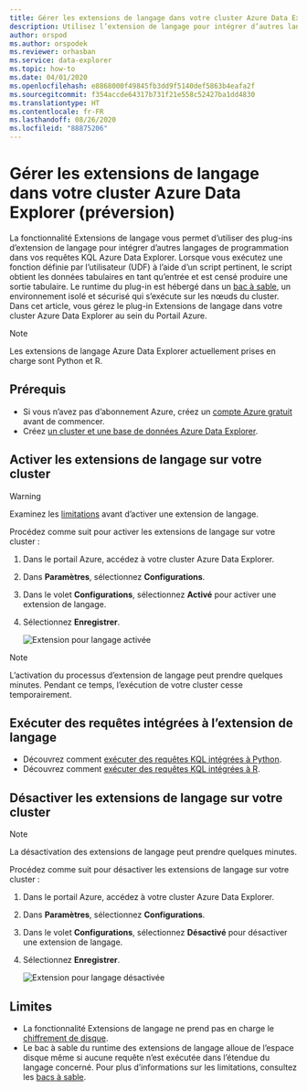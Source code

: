 ```yaml
---
title: Gérer les extensions de langage dans votre cluster Azure Data Explorer
description: Utilisez l’extension de langage pour intégrer d’autres langages de programmation dans vos requêtes KQL Azure Data Explorer.
author: orspod
ms.author: orspodek
ms.reviewer: orhasban
ms.service: data-explorer
ms.topic: how-to
ms.date: 04/01/2020
ms.openlocfilehash: e8868000f49845fb3dd9f5140def5863b4eafa2f
ms.sourcegitcommit: f354accde64317b731f21e558c52427ba1dd4830
ms.translationtype: HT
ms.contentlocale: fr-FR
ms.lasthandoff: 08/26/2020
ms.locfileid: "88875206"
---
```

# <a name="manage-language-extensions-in-your-azure-data-explorer-cluster-preview"></a>Gérer les extensions de langage dans votre cluster Azure Data Explorer (préversion)

La fonctionnalité Extensions de langage vous permet d’utiliser des plug-ins d’extension de langage pour intégrer d’autres langages de programmation dans vos requêtes KQL Azure Data Explorer. Lorsque vous exécutez une fonction définie par l’utilisateur (UDF) à l’aide d’un script pertinent, le script obtient les données tabulaires en tant qu’entrée et est censé produire une sortie tabulaire. Le runtime du plug-in est hébergé dans un [bac à sable](kusto/concepts/sandboxes.md), un environnement isolé et sécurisé qui s’exécute sur les nœuds du cluster. Dans cet article, vous gérez le plug-in Extensions de langage dans votre cluster Azure Data Explorer au sein du Portail Azure.

> [!NOTE]
> Les extensions de langage Azure Data Explorer actuellement prises en charge sont Python et R.

## <a name="prerequisites"></a>Prérequis

* Si vous n’avez pas d’abonnement Azure, créez un [compte Azure gratuit](https://azure.microsoft.com/free/) avant de commencer.
* Créez [un cluster et une base de données Azure Data Explorer](create-cluster-database-portal.md).

## <a name="enable-language-extensions-on-your-cluster"></a>Activer les extensions de langage sur votre cluster

> [!WARNING]
> Examinez les [limitations](#limitations) avant d’activer une extension de langage.

Procédez comme suit pour activer les extensions de langage sur votre cluster :

1. Dans le portail Azure, accédez à votre cluster Azure Data Explorer. 
1. Dans **Paramètres**, sélectionnez **Configurations**. 
1. Dans le volet **Configurations**, sélectionnez **Activé** pour activer une extension de langage.
1. Sélectionnez **Enregistrer**.
 
    ![Extension pour langage activée](media/language-extensions/configurations-enable-extension.png)

> [!NOTE]
> L’activation du processus d’extension de langage peut prendre quelques minutes. Pendant ce temps, l’exécution de votre cluster cesse temporairement.
 
## <a name="run-language-extension-integrated-queries"></a>Exécuter des requêtes intégrées à l’extension de langage

* Découvrez comment [exécuter des requêtes KQL intégrées à Python](kusto/query/pythonplugin.md).
* Découvrez comment [exécuter des requêtes KQL intégrées à R](kusto/query/rplugin.md). 

## <a name="disable-language-extensions-on-your-cluster"></a>Désactiver les extensions de langage sur votre cluster

> [!NOTE]
> La désactivation des extensions de langage peut prendre quelques minutes.

Procédez comme suit pour désactiver les extensions de langage sur votre cluster :

1. Dans le portail Azure, accédez à votre cluster Azure Data Explorer. 
1. Dans **Paramètres**, sélectionnez **Configurations**. 
1. Dans le volet **Configurations**, sélectionnez **Désactivé** pour désactiver une extension de langage.
1. Sélectionnez **Enregistrer**.

    ![Extension pour langage désactivée](media/language-extensions/configurations-disable-extension.png)

## <a name="limitations"></a>Limites

* La fonctionnalité Extensions de langage ne prend pas en charge le [chiffrement de disque](cluster-disk-encryption.md). 
* Le bac à sable du runtime des extensions de langage alloue de l’espace disque même si aucune requête n’est exécutée dans l’étendue du langage concerné.
Pour plus d’informations sur les limitations, consultez les [bacs à sable](kusto/concepts/sandboxes.md).
